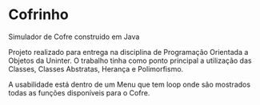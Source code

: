 # Cofrinho
Simulador de Cofre construido em Java

Projeto realizado para entrega na disciplina de Programação Orientada a Objetos da Uninter.
O trabalho tinha como ponto principal a utilização das Classes, Classes Abstratas, Herança e Polimorfismo.

A usabilidade está dentro de um Menu que tem loop onde são mostrados todas as funções disponíveis para o Cofre.
